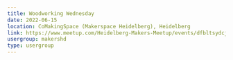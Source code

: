 ```yaml
---
title: Woodworking Wednesday
date: 2022-06-15
location: CoMakingSpace (Makerspace Heidelberg), Heidelberg
link: https://www.meetup.com/Heidelberg-Makers-Meetup/events/dfbltsydcjbtb/
usergroup: makershd
type: usergroup
---
```

